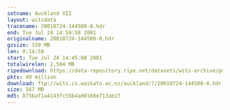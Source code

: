 ```yaml
---
setname: Auckland VII
layout: witsdata
tracename: 20010724-144500-0.hdr
end: Tue Jul 24 14:59:58 2001
originalname: 20010724-144500-0.hdr
gzsize: 159 MB
len: 0:14:58
start: Tue Jul 24 14:45:00 2001
totalwirelen: 2,504 MB
ripedownload: https://data-repository.ripe.net/datasets/wits-archive/pma/long/auck/7//20010724-144500-0.hdr.gz
pkts: 49 million
download: ftp://wits.cs.waikato.ac.nz/auckland/7/20010724-144500-0.hdr.gz
size: 567 MB
md5: 875baf1a4143fc55b4ad0160e713ab1f
---
```

